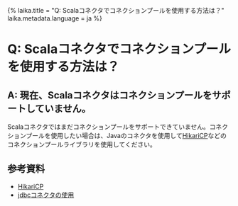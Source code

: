 {%
  laika.title = "Q: Scalaコネクタでコネクションプールを使用する方法は？"
  laika.metadata.language = ja
%}

# Q: Scalaコネクタでコネクションプールを使用する方法は？

## A: 現在、Scalaコネクタはコネクションプールをサポートしていません。

Scalaコネクタではまだコネクションプールをサポートできていません。コネクションプールを使用したい場合は、Javaのコネクタを使用して[HikariCP](https://github.com/brettwooldridge/HikariCP)などのコネクションプールライブラリを使用してください。

## 参考資料
- [HikariCP](/ja/examples/HikariCP.md)
- [jdbcコネクタの使用](/ja/tutorial/Connection.md#jdbcコネクタの使用)
